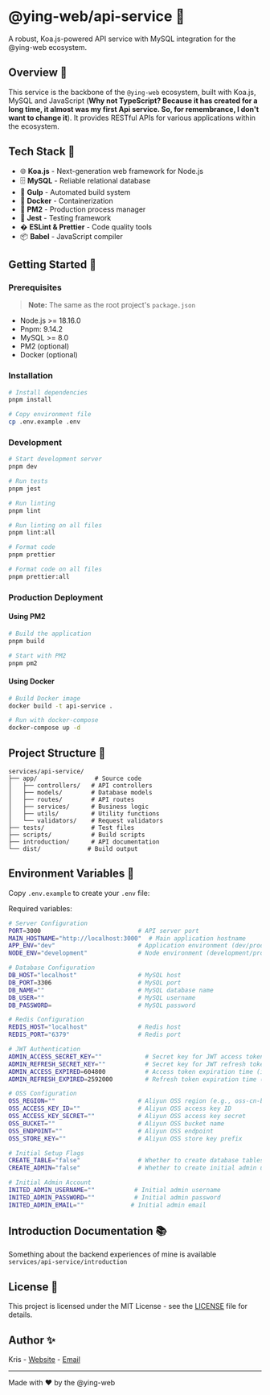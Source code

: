 # @ying-web/api-service 🚀

A robust, Koa.js-powered API service with MySQL integration for the @ying-web ecosystem.

## Overview 🌟

This service is the backbone of the `@ying-web` ecosystem, built with Koa.js, MySQL and JavaScript (**Why not TypeScript? Because it has created for a long time, it almost was my first Api service. So, for remembrance, I don't want to change it**). It provides RESTful APIs for various applications within the ecosystem.

## Tech Stack 🚀

-   🌐 **Koa.js** - Next-generation web framework for Node.js
-   🗄️ **MySQL** - Reliable relational database
-   🔄 **Gulp** - Automated build system
-   🐳 **Docker** - Containerization
-   📡 **PM2** - Production process manager
-   🧪 **Jest** - Testing framework
-   � **ESLint & Prettier** - Code quality tools
-   📦 **Babel** - JavaScript compiler

## Getting Started 🎯

### Prerequisites

> **Note:** The same as the root project's `package.json`

-   Node.js >= 18.16.0
-   Pnpm: 9.14.2
-   MySQL >= 8.0
-   PM2 (optional)
-   Docker (optional)

### Installation

```bash
# Install dependencies
pnpm install

# Copy environment file
cp .env.example .env
```

### Development

```bash
# Start development server
pnpm dev

# Run tests
pnpm jest

# Run linting
pnpm lint

# Run linting on all files
pnpm lint:all

# Format code
pnpm prettier

# Format code on all files
pnpm prettier:all
```

### Production Deployment

#### Using PM2

```bash
# Build the application
pnpm build

# Start with PM2
pnpm pm2
```

#### Using Docker

```bash
# Build Docker image
docker build -t api-service .

# Run with docker-compose
docker-compose up -d
```

## Project Structure 📁

```
services/api-service/
├── app/                # Source code
│   ├── controllers/   # API controllers
│   ├── models/        # Database models
│   ├── routes/        # API routes
│   ├── services/      # Business logic
│   ├── utils/         # Utility functions
│   └── validators/    # Request validators
├── tests/             # Test files
├── scripts/           # Build scripts
├── introduction/      # API documentation
└── dist/             # Build output
```

## Environment Variables 🔧

Copy `.env.example` to create your `.env` file:

Required variables:

```bash
# Server Configuration
PORT=3000                           # API server port
MAIN_HOSTNAME="http://localhost:3000"  # Main application hostname
APP_ENV="dev"                       # Application environment (dev/prod)
NODE_ENV="development"              # Node environment (development/production)

# Database Configuration
DB_HOST="localhost"                 # MySQL host
DB_PORT=3306                        # MySQL port
DB_NAME=""                          # MySQL database name
DB_USER=""                          # MySQL username
DB_PASSWORD=                        # MySQL password

# Redis Configuration
REDIS_HOST="localhost"              # Redis host
REDIS_PORT="6379"                   # Redis port

# JWT Authentication
ADMIN_ACCESS_SECRET_KEY=""            # Secret key for JWT access token
ADMIN_REFRESH_SECRET_KEY=""           # Secret key for JWT refresh token
ADMIN_ACCESS_EXPIRED=604800           # Access token expiration time (in seconds, default: 7 days)
ADMIN_REFRESH_EXPIRED=2592000         # Refresh token expiration time (in seconds, default: 30 days)

# OSS Configuration
OSS_REGION=""                       # Aliyun OSS region (e.g., oss-cn-beijing)
OSS_ACCESS_KEY_ID=""                # Aliyun OSS access key ID
OSS_ACCESS_KEY_SECRET=""            # Aliyun OSS access key secret
OSS_BUCKET=""                       # Aliyun OSS bucket name
OSS_ENDPOINT=""                     # Aliyun OSS endpoint
OSS_STORE_KEY=""                    # Aliyun OSS store key prefix

# Initial Setup Flags
CREATE_TABLE="false"                # Whether to create database tables on startup
CREATE_ADMIN="false"                # Whether to create initial admin user

# Initial Admin Account
INITED_ADMIN_USERNAME=""           # Initial admin username
INITED_ADMIN_PASSWORD=""           # Initial admin password
INITED_ADMIN_EMAIL=""             # Initial admin email
```

## Introduction Documentation 📚

Something about the backend experiences of mine is available `services/api-service/introduction`

## License 📝

This project is licensed under the MIT License - see the [LICENSE](LICENSE) file for details.

## Author ✨

Kris - [Website](https://www.krissarea.com) - [Email](mailto:chenjinwen77@gmail.com)

---

Made with ❤️ by the @ying-web
